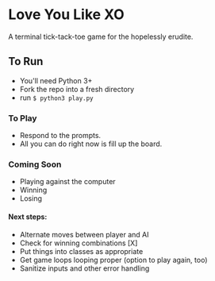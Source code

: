 # Love You Like XO
A terminal tick-tack-toe game for the hopelessly erudite.

## To Run
- You'll need Python 3+
- Fork the repo into a fresh directory
- run `$ python3 play.py`

### To Play
- Respond to the prompts.
- All you can do right now is fill up the board.

### Coming Soon
- Playing against the computer
- Winning
- Losing

#### Next steps: 
  -  Alternate moves between player and AI
  -  Check for winning combinations [X]
  -  Put things into classes as appropriate 
  -  Get game loops looping proper (option to play again, too)
  -  Sanitize inputs and other error handling

